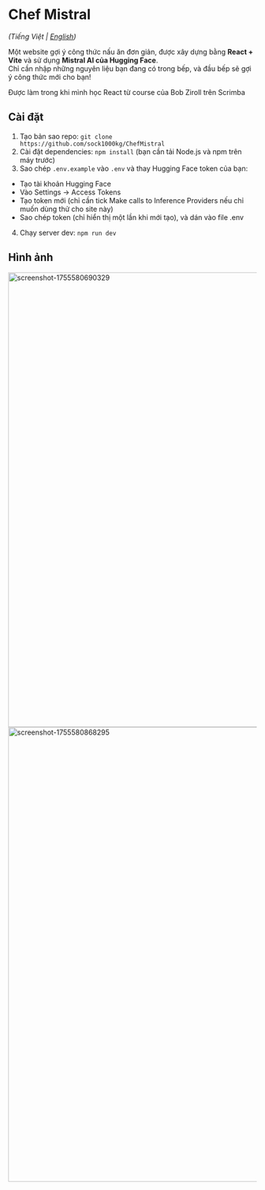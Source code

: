 # Chef Mistral
*(Tiếng Việt | [English](./README.md))*

Một website gợi ý công thức nấu ăn đơn giản, được xây dựng bằng **React + Vite** và sử dụng **Mistral AI của Hugging Face**.  
Chỉ cần nhập những nguyên liệu bạn đang có trong bếp, và đầu bếp sẽ gợi ý công thức mới cho bạn!

Được làm trong khi mình học React từ course của Bob Ziroll trên Scrimba

## Cài đặt
1. Tạo bản sao repo: `git clone https://github.com/sock1000kg/ChefMistral`
2. Cài đặt dependencies: `npm install` (bạn cần tải Node.js và npm trên máy trước)
3. Sao chép `.env.example` vào `.env` và thay Hugging Face token của bạn:
- Tạo tài khoản Hugging Face
- Vào Settings -> Access Tokens
- Tạo token mới (chỉ cần tick Make calls to Inference Providers nếu chỉ muốn dùng thử cho site này)
- Sao chép token (chỉ hiển thị một lần khi mới tạo), và dán vào file .env
4. Chạy server dev: `npm run dev`

## Hình ảnh
<img width="1895" height="920" alt="screenshot-1755580690329" src="https://github.com/user-attachments/assets/24287457-c848-4da5-aee9-692973037403" />
<img width="1893" height="920" alt="screenshot-1755580868295" src="https://github.com/user-attachments/assets/a50f1d45-eb0f-4049-9aa2-75a2b8af36de" />
